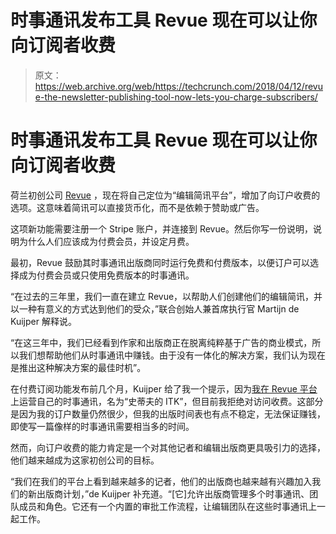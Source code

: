 # 时事通讯发布工具 Revue 现在可以让你向订阅者收费

> 原文：<https://web.archive.org/web/https://techcrunch.com/2018/04/12/revue-the-newsletter-publishing-tool-now-lets-you-charge-subscribers/>

# 时事通讯发布工具 Revue 现在可以让你向订阅者收费

荷兰初创公司 [Revue](https://web.archive.org/web/20230320185340/https://www.getrevue.co/) ，现在将自己定位为“编辑简讯平台”，增加了向订户收费的选项。这意味着简讯可以直接货币化，而不是依赖于赞助或广告。

这项新功能需要注册一个 Stripe 账户，并连接到 Revue。然后你写一份说明，说明为什么人们应该成为付费会员，并设定月费。

最初，Revue 鼓励其时事通讯出版商同时运行免费和付费版本，以便订户可以选择成为付费会员或只使用免费版本的时事通讯。

“在过去的三年里，我们一直在建立 Revue，以帮助人们创建他们的编辑简讯，并以一种有意义的方式达到他们的受众，”联合创始人兼首席执行官 Martijn de Kuijper 解释说。

“在这三年中，我们已经看到作家和出版商正在脱离纯粹基于广告的商业模式，所以我们想帮助他们从时事通讯中赚钱。由于没有一体化的解决方案，我们认为现在是推出这种解决方案的最佳时机”。

在付费订阅功能发布前几个月，Kuijper 给了我一个提示，因为[我在 Revue 平台](https://web.archive.org/web/20230320185340/https://techcrunch.com/2016/12/13/revue/)上运营自己的时事通讯，名为“史蒂夫的 ITK”，但目前我拒绝对访问收费。这部分是因为我的订户数量仍然很少，但我的出版时间表也有点不稳定，无法保证赚钱，即使写一篇像样的时事通讯需要相当多的时间。

然而，向订户收费的能力肯定是一个对其他记者和编辑出版商更具吸引力的选择，他们越来越成为这家初创公司的目标。

“我们在我们的平台上看到越来越多的记者，他们的出版商也越来越有兴趣加入我们的新出版商计划，”de Kuijper 补充道。“[它]允许出版商管理多个时事通讯、团队成员和角色。它还有一个内置的审批工作流程，让编辑团队在这些时事通讯上一起工作。